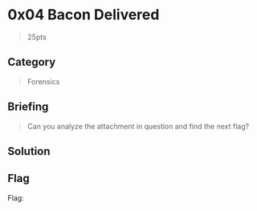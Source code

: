 # 0x04 Bacon Delivered
> 25pts

## Category
> Forensics

## Briefing
> Can you analyze the attachment in question and find the next flag?

## Solution


## Flag
Flag: ` `